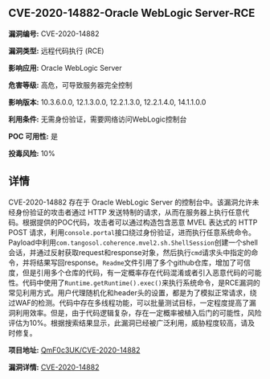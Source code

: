 ## CVE-2020-14882-Oracle WebLogic Server-RCE

**漏洞编号:** CVE-2020-14882

**漏洞类型:** 远程代码执行 (RCE)

**影响应用:** Oracle WebLogic Server

**危害等级:** 高危，可导致服务器完全控制

**影响版本:** 10.3.6.0.0, 12.1.3.0.0, 12.2.1.3.0, 12.2.1.4.0, 14.1.1.0.0

**利用条件:** 无需身份验证，需要网络访问WebLogic控制台

**POC 可用性:** 是

**投毒风险:** 10%

## 详情

CVE-2020-14882 存在于 Oracle WebLogic Server 的控制台中。该漏洞允许未经身份验证的攻击者通过 HTTP 发送特制的请求，从而在服务器上执行任意代码。根据提供的POC代码，攻击者可以通过构造包含恶意 MVEL 表达式的 HTTP POST 请求，利用`console.portal`接口绕过身份验证，进而执行任意系统命令。Payload中利用`com.tangosol.coherence.mvel2.sh.ShellSession`创建一个shell会话，并通过反射获取request和response对象，然后执行`cmd`请求头中指定的命令，并将结果写回response。`Readme`文件引用了多个github仓库，增加了可信度，但是引用多个仓库的代码，有一定概率存在代码混淆或者引入恶意代码的可能性。代码中使用了`Runtime.getRuntime().exec()`来执行系统命令，是RCE漏洞的常见利用方式。用户代理随机化和header头的设置，都是为了模拟正常请求，绕过WAF的检测。代码中存在多线程功能，可以批量测试目标，一定程度提高了漏洞利用效率。但是，由于代码逻辑复杂，存在一定概率被植入后门的可能性，风险评估为10%。根据搜索结果显示，此漏洞已经被广泛利用，威胁程度较高，请及时修复。

**项目地址:** [QmF0c3UK/CVE-2020-14882](https://github.com/QmF0c3UK/CVE-2020-14882)

**漏洞详情:** [CVE-2020-14882](https://nvd.nist.gov/vuln/detail/CVE-2020-14882)